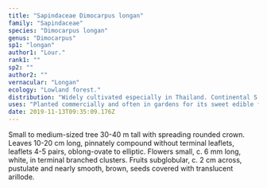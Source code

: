 ```yaml
---
title: "Sapindaceae Dimocarpus longan"
family: "Sapindaceae"
species: "Dimocarpus longan"
genus: "Dimocarpus"
sp1: "longan"
author1: "Lour."
rank1: ""
sp2: ""
author2: ""
vernacular: "Longan"
ecology: "Lowland forest."
distribution: "Widely cultivated especially in Thailand. Continental S and SE Asia, naturalised in N Borneo, Java, Philippines and New Guinea."
uses: "Planted commercially and often in gardens for its sweet edible fruits."
date: 2019-11-13T09:35:09.176Z
---
```

Small to medium-sized tree 30-40 m tall with spreading rounded crown. Leaves 10-20 cm long, pinnately compound without terminal leaflets, leaflets 4-5 pairs, oblong-ovate to elliptic. Flowers small, c. 6 mm long, white, in terminal branched clusters. Fruits subglobular, c. 2 cm across, pustulate and nearly smooth, brown, seeds covered with translucent arillode.